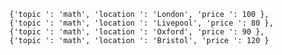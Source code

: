
    {'topic ': 'math', 'location ': 'London', 'price ': 100 },
    {'topic ': 'math', 'location ': 'Livepool', 'price ': 80 },
    {'topic ': 'math', 'location ': 'Oxford', 'price ': 90 },
    {'topic ': 'math', 'location ': 'Bristol', 'price ': 120 }
